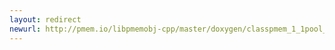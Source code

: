 ```yaml
---
layout: redirect
newurl: http://pmem.io/libpmemobj-cpp/master/doxygen/classpmem_1_1pool__error.html
---
```

